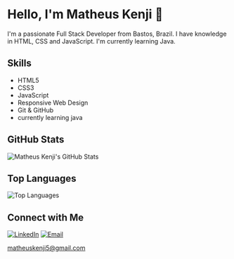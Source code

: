 <!-- Header Section -->
# Hello, I'm Matheus Kenji 👋

I'm a passionate Full Stack Developer from Bastos, Brazil. I have knowledge in HTML, CSS and JavaScript. I'm currently learning Java.

<!-- Skills Section -->
## Skills

- HTML5
- CSS3
- JavaScript
- Responsive Web Design
- Git & GitHub
- currently learning java

<!-- GitHub Stats Section -->
## GitHub Stats

![Matheus Kenji's GitHub Stats](https://github-readme-stats.vercel.app/api?username=matheusknn&show_icons=true&hide=contribs,prs&theme=radical)

<!-- Top Languages Section -->
## Top Languages

![Top Languages](https://github-readme-stats.vercel.app/api/top-langs/?username=matheusknn&layout=compact&theme=radical)


<!-- Connect with Me Section -->
## Connect with Me

[![LinkedIn](https://img.shields.io/badge/LinkedIn-Connect-blue)](https://www.linkedin.com/in/matheus-kenji/)
[![Email](https://img.shields.io/badge/Email-Contact%20Me-ff69b4)](mailto:matheuskenji5@gmail.com)

matheuskenji5@gmail.com
